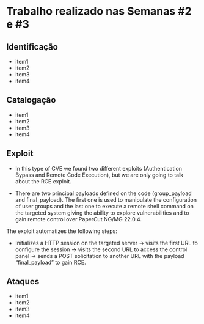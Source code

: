 
# Trabalho realizado nas Semanas #2 e #3

## Identificação

- item1
- item2
- item3
- item4

## Catalogação

- item1
- item2
- item3
- item4

## Exploit

- In this type of CVE we found two different exploits (Authentication Bypass and Remote Code Execution), but we are only going to talk about the RCE exploit.

- There are two principal payloads defined on the code (group_payload and final_payload). The first one is used to manipulate the configuration of user groups and the last one to execute a remote shell command on the targeted system giving the ability to explore vulnerabilities and to gain remote control over PaperCut NG/MG 22.0.4.

The exploit automatizes the following steps:
- Initializes a HTTP session on the targeted server -> visits the first URL to configure the session -> visits the second URL to access the control panel -> sends a POST solicitation to another URL with the payload “final_payload” to gain RCE.


## Ataques

- item1
- item2
- item3
- item4
